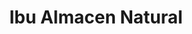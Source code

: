 ---
title: "Ibu Almacen Natural"
url: /ciudad-autonoma-de-buenos-aires/ibu-almacen-natural/
shop: comodidad
---